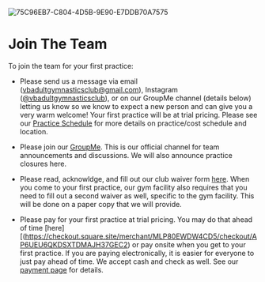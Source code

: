 <!---layout: page
title: "About"
permalink: /join-the-team--->

![75C96EB7-C804-4D5B-9E90-E7DDB70A7575](https://user-images.githubusercontent.com/108369432/180621864-85b823ff-8723-4b6f-a3de-c0cc29af149f.JPG)

# Join The Team
To join the team for your first practice: 
- Please send us a message via email (vbadultgymnasticsclub@gmail.com), Instagram ([@vbadultgymnasticsclub](https://www.instagram.com/vbadultgymnasticsclub/)), or on our GroupMe channel (details below) letting us know so we know to expect a new person and can give you a very warm welcome! Your first practice will be at trial pricing. Please see our [Practice Schedule](https://vbadultgymnasticsclub.github.io/practice-schedule) for more details on practice/cost schedule and location. 

- Please join our [GroupMe](https://groupme.com/join_group/87617300/U5zsqMLk). This is our official channel for team announcements and discussions. We will also announce practice closures here.

- Please read, acknowldge, and fill out our club waiver form [here](https://docs.google.com/forms/d/e/1FAIpQLSdMvfkJ21OISbY_ON44MipwZDLfCoWonHfgpJlznMz_Gwzkeg/viewform). When you come to your first practice, our gym facility also requires that you need to fill out a second waiver as well, specific to the gym facility. This will be done on a paper copy that we will provide.

 - Please pay for your first practice at trial pricing. You may do that ahead of time [here][(https://checkout.square.site/merchant/MLP80EWDW4CD5/checkout/AP6UEU6QKDSXTDMAJH37GEC2) or pay onsite when you get to your first practice. If you are paying electronically, it is easier for everyone to just pay ahead of time. We accept cash and check as well. See our [payment page](https://vbadultgymnasticsclub.github.io/pay) for details.



